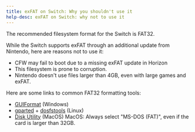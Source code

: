 ```yaml
---
title: exFAT on Switch: Why you shouldn't use it
help-desc: exFAT on Switch: why not to use it
---
```


The recommended filesystem format for the Switch is FAT32.

While the Switch supports exFAT through an additional update from Nintendo, here are reasons not to use it:

- CFW may fail to boot due to a missing exFAT update in Horizon
- This filesystem is prone to corruption.
- Nintendo doesn't use files larger than 4GB, even with large games and exFAT.

Here are some links to common FAT32 formatting tools:
- [GUIFormat](http://ridgecrop.co.uk/index.htm?guiformat.htm) (Windows)
- [gparted](https://gparted.org/download.php) + [dosfstools](https://github.com/dosfstools/dosfstools) (Linux)
- [Disk Utility](https://support.apple.com/guide/disk-utility/format-a-disk-for-windows-computers-dskutl1010) (MacOS)
MacOS: Always select "MS-DOS (FAT)", even if the card is larger than 32GB.
